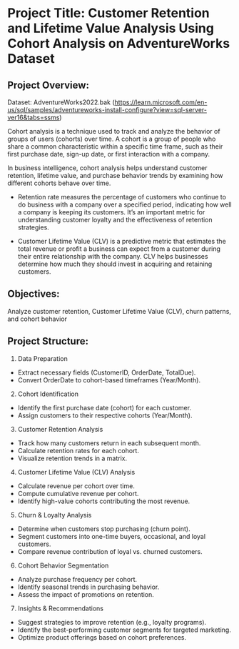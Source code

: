 # Project Title: Customer Retention and Lifetime Value Analysis Using Cohort Analysis on AdventureWorks Dataset

## Project Overview:

Dataset: AdventureWorks2022.bak (https://learn.microsoft.com/en-us/sql/samples/adventureworks-install-configure?view=sql-server-ver16&tabs=ssms)

Cohort analysis is a technique used to track and analyze the behavior of groups of users (cohorts) over time. A cohort is a group of people who share a common characteristic within a specific time frame, such as their first purchase date, sign-up date, or first interaction with a company.

In business intelligence, cohort analysis helps understand customer retention, lifetime value, and purchase behavior trends by examining how different cohorts behave over time.

- Retention rate measures the percentage of customers who continue to do business with a company over a specified period, indicating how well a company is keeping its customers. It’s an important metric for understanding customer loyalty and the effectiveness of retention strategies.

- Customer Lifetime Value (CLV) is a predictive metric that estimates the total revenue or profit a business can expect from a customer during their entire relationship with the company. CLV helps businesses determine how much they should invest in acquiring and retaining customers.

## Objectives:

Analyze customer retention, Customer Lifetime Value (CLV), churn patterns, and cohort behavior

## Project Structure:
1. Data Preparation
- Extract necessary fields (CustomerID, OrderDate, TotalDue).
- Convert OrderDate to cohort-based timeframes (Year/Month).
2. Cohort Identification
- Identify the first purchase date (cohort) for each customer.
- Assign customers to their respective cohorts (Year/Month).
3. Customer Retention Analysis
- Track how many customers return in each subsequent month.
- Calculate retention rates for each cohort.
- Visualize retention trends in a matrix.
4. Customer Lifetime Value (CLV) Analysis
- Calculate revenue per cohort over time.
- Compute cumulative revenue per cohort.
- Identify high-value cohorts contributing the most revenue.
5. Churn & Loyalty Analysis
- Determine when customers stop purchasing (churn point).
- Segment customers into one-time buyers, occasional, and loyal customers.
- Compare revenue contribution of loyal vs. churned customers.
6. Cohort Behavior Segmentation
- Analyze purchase frequency per cohort.
- Identify seasonal trends in purchasing behavior.
- Assess the impact of promotions on retention.
7. Insights & Recommendations
- Suggest strategies to improve retention (e.g., loyalty programs).
- Identify the best-performing customer segments for targeted marketing.
- Optimize product offerings based on cohort preferences.
